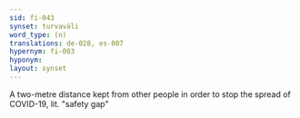 ```yaml
---
sid: fi-043
synset: turvaväli
word_type: (n)
translations: de-028, es-007
hypernym: fi-003
hyponym: 
layout: synset
---
```

A two-metre distance kept from other people in order to stop the spread of COVID-19, lit. "safety gap"